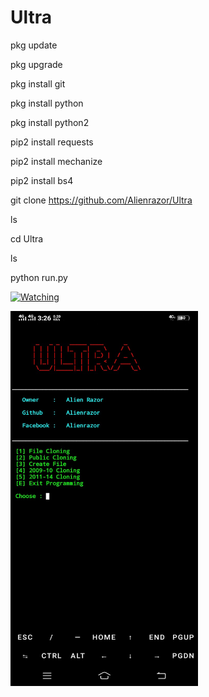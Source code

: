 
# Ultra

pkg update

pkg upgrade

pkg install git

pkg install python

pkg install python2

pip2 install requests

pip2 install mechanize

pip2 install bs4


git clone https://github.com/Alienrazor/Ultra

ls

cd Ultra

ls

python run.py




<a href="https://github.com/Alienrazor/Ultra/watchers"><img title="Watching" src="https://img.shields.io/github/watchers/Alienrazor/Ultra?label=Watchers&color=blue&style=flat-square"></a>

</p>

<p align="left">
<img src='https://github.com/Alienrazor/Ultra/blob/main/SS/IMG_20220911.JPG' style="height:600px;width:300px;" >

